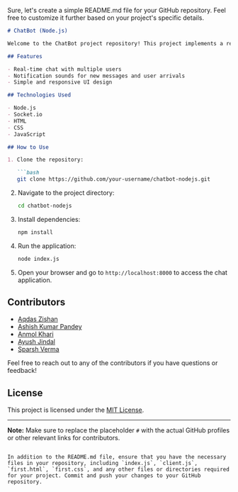 Sure, let's create a simple README.md file for your GitHub repository. Feel free to customize it further based on your project's specific details.

```markdown
# ChatBot (Node.js)

Welcome to the ChatBot project repository! This project implements a real-time chat application using Node.js and Socket.io.

## Features

- Real-time chat with multiple users
- Notification sounds for new messages and user arrivals
- Simple and responsive UI design

## Technologies Used

- Node.js
- Socket.io
- HTML
- CSS
- JavaScript

## How to Use

1. Clone the repository:

   ```bash
   git clone https://github.com/your-username/chatbot-nodejs.git
   ```

2. Navigate to the project directory:

   ```bash
   cd chatbot-nodejs
   ```

3. Install dependencies:

   ```bash
   npm install
   ```

4. Run the application:

   ```bash
   node index.js
   ```

5. Open your browser and go to `http://localhost:8000` to access the chat application.

## Contributors

- [Aqdas Zishan](#)
- [Ashish Kumar Pandey](#)
- [Anmol Khari](#)
- [Ayush Jindal](#)
- [Sparsh Verma](#)

Feel free to reach out to any of the contributors if you have questions or feedback!

## License

This project is licensed under the [MIT License](LICENSE).

---

**Note:** Make sure to replace the placeholder `#` with the actual GitHub profiles or other relevant links for contributors.

``` 

In addition to the README.md file, ensure that you have the necessary files in your repository, including `index.js`, `client.js`, `first.html`, `first.css`, and any other files or directories required for your project. Commit and push your changes to your GitHub repository.
